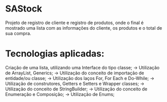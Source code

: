 # SAStock
Projeto de registro de cliente e registro de produtos, onde o final é mostrado uma lista com as informações do cliente, os produtos e o total de sua compra.

# Tecnologias aplicadas:
Criação de uma lista, utilizando uma Interface do tipo classe;
-> Utilização de ArrayList, Generics;
-> Utilização do conceito de importação de entidade/ou classe;
-> Utilização dos laços For, For Each e Do-While;
-> Utilização de construtores, Getters e Setters e Wrapper classes;
-> Utilização do conceito de StringBuilder;
-> Utilização do conceito de Enumeração e Composição;
-> Utilização de Enums;
